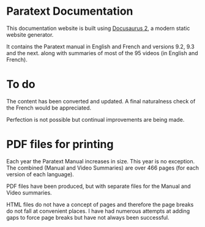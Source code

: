 # Paratext Documentation

This documentation website is built using [Docusaurus 2](https://docusaurus.io/), a modern static website generator.

It contains the Paratext manual in English and French and versions 9.2, 9.3 and the next.
along with summaries of most of the 95 videos (in English and French).

# To do
The content has been converted and updated. A final naturalness check of the French would be appreciated. 

Perfection is not possible but continual improvements are being made.

# PDF files for printing
Each year the Paratext Manual increases in size. This year is no exception. The combined (Manual and Video Summaries) are over 466 pages (for each version of each language).

PDF files have been produced, but with separate files for the Manual and Video summaries. 

HTML files do not have a concept of pages and therefore the page breaks do not fall at convenient places. I have had numerous attempts at adding gaps to force page breaks but have not always been successful.   

